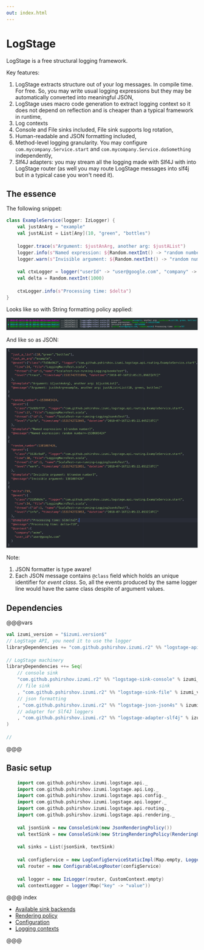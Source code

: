 ```yaml
---
out: index.html
---
```

LogStage
========

LogStage is a free structural logging framework.

Key features:

1. LogStage extracts structure out of your log messages. In compile time. For free.
   So, you may write usual logging expressions but they may be automatically converted into meaningful JSON,
2. LogStage uses macro code generation to extract logging context so it does not depend on reflection
    and is cheaper than a typical framework in runtime,
3. Log contexts
4. Console and File sinks included, File sink supports log rotation,
5. Human-readable and JSON formatting included,
6. Method-level logging granularity. You may configure `com.mycompany.Service.start` and `com.mycompany.Service.doSomething` independently,
7. Slf4J adapters: you may stream all the logging made with Slf4J with into LogStage router (as well you may route LogStage messages into slf4j but in a typical case you won't need it).


The essence
-----------

The following snippet:

```scala
class ExampleService(logger: IzLogger) {
    val justAnArg = "example"
    val justAList = List[Any](10, "green", "bottles")

    logger.trace(s"Argument: $justAnArg, another arg: $justAList")
    logger.info(s"Named expression: ${Random.nextInt() -> "random number"}")
    logger.warn(s"Invisible argument: ${Random.nextInt() -> "random number" -> null}")

    val ctxLogger = logger("userId" -> "user@google.com", "company" -> "acme")
    val delta = Random.nextInt(1000)

    ctxLogger.info(s"Processing time: $delta")
}
```

Looks like so with String formatting policy applied:

![logstage-sample-output-string](media/00-logstage-sample-output-string.png)

And like so as JSON:

![logstage-sample-output-string](media/00-logstage-sample-output-json.png)

Note:

1. JSON formatter is type aware!
2. Each JSON message contains `@class` field which holds an unique identifier for *event class*.
   So, all the events produced by the same logger line would have the same class despite of argument values.

Dependencies
------------

@@@vars
```scala
val izumi_version = "$izumi.version$"
// LogStage API, you need it to use the logger
libraryDependencies += "com.github.pshirshov.izumi.r2" %% "logstage-api-logger" % izumi_version

// LogStage machinery
libraryDependencies ++= Seq(
    // console sink
    "com.github.pshirshov.izumi.r2" %% "logstage-sink-console" % izumi_version
    // file sink
    , "com.github.pshirshov.izumi.r2" %% "logstage-sink-file" % izumi_version
    // json formatting
    , "com.github.pshirshov.izumi.r2" %% "logstage-json-json4s" % izumi_version
    // adapter for Slf4J loggers
    , "com.github.pshirshov.izumi.r2" %% "logstage-adapter-slf4j" % izumi_version    
)

//

```
@@@


Basic setup
-----------

```scala
    import com.github.pshirshov.izumi.logstage.api._
    import com.github.pshirshov.izumi.logstage.api.Log._
    import com.github.pshirshov.izumi.logstage.api.config._
    import com.github.pshirshov.izumi.logstage.api.logger._
    import com.github.pshirshov.izumi.logstage.api.routing._
    import com.github.pshirshov.izumi.logstage.api.rendering._

    val jsonSink = new ConsoleSink(new JsonRenderingPolicy())
    val textSink = new ConsoleSink(new StringRenderingPolicy(RenderingOptions(withExceptions = true, withColors = true)))

    val sinks = List(jsonSink, textSink)

    val configService = new LogConfigServiceStaticImpl(Map.empty, LoggerConfig(Log.Level.Trace, sinks))
    val router = new ConfigurableLogRouter(configService)

    val logger = new IzLogger(router, CustomContext.empty)
    val contextLogger = logger(Map("key" -> "value"))
```


@@@ index

* [Available sink backends](sinks.md)
* [Rendering policy](policy.md)
* [Configuration](config.md)
* [Logging contexts](contexts.md)

@@@
